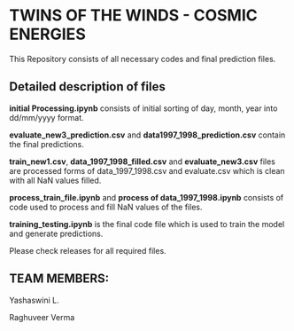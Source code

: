 # **TWINS OF THE WINDS - COSMIC ENERGIES**

This Repository consists of all necessary codes and final prediction files.

## **Detailed description of files**

**initial Processing.ipynb** consists of initial sorting of day, month, year into dd/mm/yyyy format.

**evaluate_new3_prediction.csv** and **data1997_1998_prediction.csv** contain the final predictions.

**train_new1.csv**, **data_1997_1998_filled.csv** and **evaluate_new3.csv** files are processed forms of data_1997_1998.csv and evaluate.csv which is clean with all NaN values filled.
 
**process_train_file.ipynb** and **process of data_1997_1998.ipynb** consists of code used to process and fill NaN values of the files.

**training_testing.ipynb** is the final code file which is used to train the model and generate predictions.

Please check releases for all required files.

## **TEAM MEMBERS:**

Yashaswini L.

Raghuveer Verma
